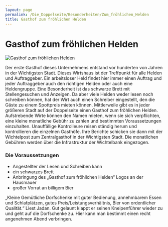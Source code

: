 ```yaml
---
layout: page
permalink: /Die_Doppelseite/Besonderheiten/Zum_fröhlichen_Helden
title: Gasthof zum fröhlichen Helden
---
```


# Gasthof zum fröhlichen Helden

<img alt="Gasthof zum fröhlichen Helden" src="{{ site.baseurl }}/assets/images/illus/gasthoflogo.jpg"/>

Der erste Gasthof dieses Unternehmens entstand vor hunderten von Jahren in der Wichtigsten Stadt. Dieses Wirtshaus ist der Treffpunkt für alle Helden und Auftraggeber. Ein arbeitsloser Held findet hier immer einen Auftrag und jeder Auftraggeber auch den richtigen Helden oder auch eine Heldengruppe. Eine Besonderheit ist das schwarze Brett mit Stellengesuchen und Anzeigen. Da aber viele Helden weder lesen noch schreiben können, hat der Wirt auch einen Schreiber eingestellt, den die Gäste zu einem Spottpreis mieten können. Mittlerweile gibt es in jeder größeren Stadt auf der Doppelseite einen Gasthof zum fröhlichen Helden. Aufstrebende Wirte können den Namen mieten, wenn sie sich verpflichten, eine kleine monatliche Gebühr zu zahlen und bestimmten Voraussetzungen einzuhalten. Unauffällige Kontrolleure reisen ständig herum und kontrollieren die einzelnen Gasthöfe. Ihre Berichte schicken sie dann mit der Wichtelpost zum Zentralgasthof in der Wichtigsten Stadt. Die monatlichen Gebühren werden über die Infrastruktur der Wichtelbank eingezogen.

### Die Voraussetzungen

- Angestellter der Lesen und Schreiben kann
- ein schwarzes Brett
- Anbringung des &bdquo;Gasthof zum fröhlichen Helden&ldquo; Logos an der Hausmauer
- großer Vorrat an billigem Bier

&bdquo;Kleine Gemütliche Dorfschenke mit guter Bedienung, annehmbarem Essen und Schlafplätzen, gutes Preis/Leistungsverhältnis, Bier von ordentlicher Qualität.&ldquo; Liest Jadan. Gut gelaunt klappt er seinen Kneipenführer wieder zu und geht auf die Dorfschenke zu. Hier kann man bestimmt einen recht angenehmen Abend verbringen.
